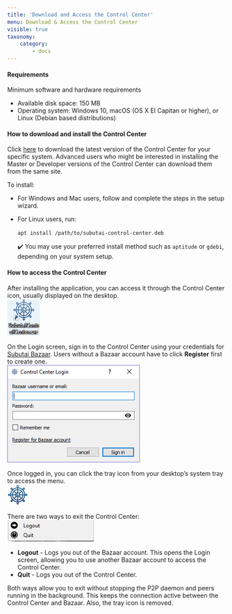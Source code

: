 ```yaml
---
title: 'Download and Access the Control Center'
menu: Download & Access the Control Center
visible: true
taxonomy:
    category:
        - docs
---
```


#### Requirements 

Minimum software and hardware requirements

* Available disk space: 150 MB
* Operating system: Windows 10, macOS (OS X El Capitan or higher),  or Linux (Debian based distributions)

#### How to download and install the Control Center

Click [here](https://subutai.io/getting-started.html#companion) to download the latest version of the Control Center for your specific system. Advanced users who might be interested in installing the Master or Developer versions of the Control Center can download them from the same site.

To install:
* For Windows and Mac users, follow and complete the steps in the setup wizard.
* For Linux users, run:    

  `apt install /path/to/subutai-control-center.deb`   

  ✔️ You may use your preferred install method such as `aptitude` or `gdebi`, depending on your system setup.

#### How to access the Control Center

After installing the application, you can access it through the Control Center icon, usually displayed on the desktop.    
![CC icon](cc-access.png)

On the Login screen, sign in to the Control Center using your credentials for [Subutai Bazaar](https://bazaar.subutai.io). Users without a Bazaar account have to click **Register** first to create one.    
![CC login](cc-login.png)

Once logged in, you can click the tray icon from your desktop’s system tray to access the menu.    
![CC tray icon](cc-icon.png)

There are two ways to exit the Control Center:   
![CC logout](cc-logout.png)

* **Logout** - Logs you out of the Bazaar account. This opens the Login screen, allowing you to use another Bazaar account to access the Control Center.
* **Quit** - Logs you out of the Control Center.    

Both ways allow you to exit without stopping the P2P daemon and peers running in the background. This keeps the connection active between the Control Center and Bazaar. Also, the tray icon is removed. 
